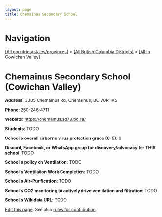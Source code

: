 ```yaml
---
layout: page
title: Chemainus Secondary School
---
```

# Navigation

[[All countries/states/provinces]](../../..) > [[All British Columbia Districts]](../..) > [[All In Cowichan Valley]](..)

# Chemainus Secondary School (Cowichan Valley)

**Address**: 3305 Chemainus Rd, Chemainus, BC V0R 1K5

**Phone**: 250-246-4711

**Website**: <https://chemainus.sd79.bc.ca/>

**Students**: TODO

**School's overall airborne virus protection grade (0-5)**: 0

**Discord, Facebook, or WhatsApp group for discovery/advocacy for THIS school**: TODO

**School's policy on Ventilation**: TODO

**School's Ventilation Work Completion**: TODO

**School's Air-Purification**: TODO

**School's CO2 monitoring to actively drive ventilation and filtration**: TODO

**School's Wikidata URL**: TODO


[Edit this page](https://github.com/ventilate-schools/BC/edit/main/./Cowichan_Valley/Chemainus_Secondary_School.md). See also [rules for contribution](../../../contribution-rules/)